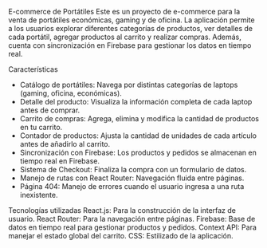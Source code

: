E-commerce de Portátiles
Este es un proyecto de e-commerce para la venta de portátiles económicas, gaming y de oficina. La aplicación permite a los usuarios explorar diferentes categorías de productos, ver detalles de cada portátil, agregar productos al carrito y realizar compras. Además, cuenta con sincronización en Firebase para gestionar los datos en tiempo real.

Características

- Catálogo de portátiles: Navega por distintas categorías de laptops (gaming, oficina, económicas).
- Detalle del producto: Visualiza la información completa de cada laptop antes de comprar.
- Carrito de compras: Agrega, elimina y modifica la cantidad de productos en tu carrito.
- Contador de productos: Ajusta la cantidad de unidades de cada artículo antes de añadirlo al carrito.
- Sincronización con Firebase: Los productos y pedidos se almacenan en tiempo real en Firebase.
- Sistema de Checkout: Finaliza la compra con un formulario de datos.
- Manejo de rutas con React Router: Navegación fluida entre páginas.
- Página 404: Manejo de errores cuando el usuario ingresa a una ruta inexistente.

Tecnologías utilizadas
React.js: Para la construcción de la interfaz de usuario.
React Router: Para la navegación entre páginas.
Firebase: Base de datos en tiempo real para gestionar productos y pedidos.
Context API: Para manejar el estado global del carrito.
CSS: Estilizado de la aplicación.
